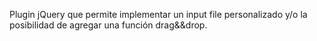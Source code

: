 Plugin jQuery que permite implementar un input file personalizado y/o la posibilidad de agregar una función drag&&drop.